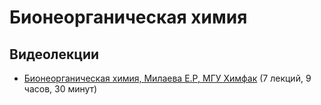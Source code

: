 # Бионеорганическая химия

## Видеолекции

* [Бионеорганическая химия, Милаева Е.Р, МГУ Химфак](https://teach-in.ru/course/bioneorganch) (7 лекций, 9 часов, 30 минут)


